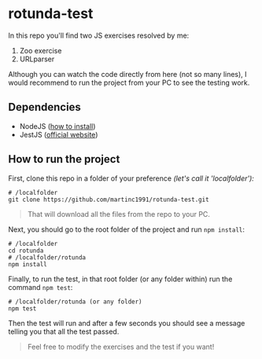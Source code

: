 # rotunda-test

In this repo you'll find two JS exercises resolved by me:

1. Zoo exercise
2. URLparser

Although you can watch the code directly from here (not so many lines), I would recommend to run the project from your PC to see the testing work.

## Dependencies

- NodeJS ([how to install](https://www.youtube.com/watch?v=1US-P13yKVs))
- JestJS ([official website](https://jestjs.io/))

## How to run the project

First, clone this repo in a folder of your preference _(let's call it 'localfolder'):_

```shell
# /localfolder
git clone https://github.com/martinc1991/rotunda-test.git
```

> That will download all the files from the repo to your PC.

Next, you should go to the root folder of the project and run `npm install`:

```shell
# /localfolder
cd rotunda
# /localfolder/rotunda
npm install
```

Finally, to run the test, in that root folder (or any folder within) run the command `npm test`:

```shell
# /localfolder/rotunda (or any folder)
npm test
```

Then the test will run and after a few seconds you should see a message telling you that all the test passed.

> Feel free to modify the exercises and the test if you want!
